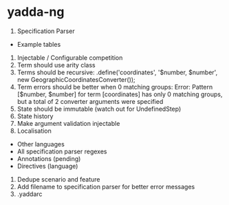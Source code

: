 # yadda-ng

1. Specification Parser
  - Example tables
1. Injectable / Configurable competition
1. Term should use arity class
1. Terms should be recursive: .define('coordinates', '$number, $number', new GeographicCoordinatesConverter());
1. Term errors should be better when 0 matching groups: Error: Pattern [$number, $number] for term [coordinates] has only 0 matching groups, but a total of 2 converter arguments were specified
1. State should be immutable (watch out for UndefinedStep)
1. State history
1. Make argument validation injectable
1. Localisation
  - Other languages
  - All specification parser regexes
  - Annotations (pending)
  - Directives (language)
1. Dedupe scenario and feature
1. Add filename to specification parser for better error messages
1. .yaddarc
